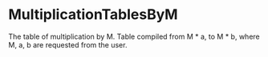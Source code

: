 MultiplicationTablesByM
===========

The table of multiplication by M. Table compiled from M * a, to M * b, where M, a, b are requested from the user.